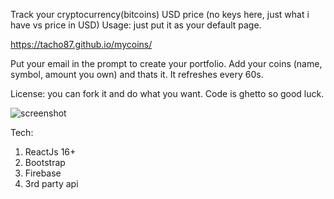 Track your cryptocurrency(bitcoins) USD price (no keys here, just what i have vs price in USD)
Usage: just put it as your default page. 

https://tacho87.github.io/mycoins/

Put your email in the prompt to create your portfolio. Add your coins (name, symbol, amount you own) and thats it. 
It refreshes every 60s.

License: you can fork it and do what you want. Code is ghetto so good luck.

![screenshot](https://user-images.githubusercontent.com/2301812/33744403-0bc026e2-db7f-11e7-90a8-0219438b1764.png)

Tech: 
1. ReactJs 16+
2. Bootstrap
3. Firebase
4. 3rd party api


